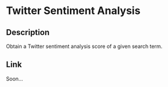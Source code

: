 # Twitter Sentiment Analysis
## Description
Obtain a Twitter sentiment analysis score of a given search term.

## Link
Soon...